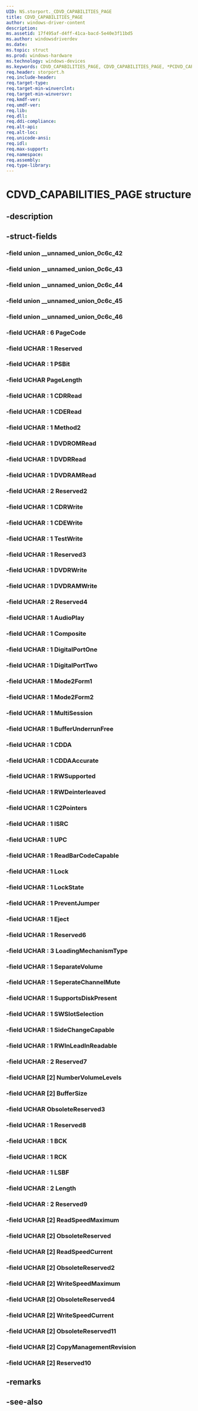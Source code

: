 ```yaml
---
UID: NS.storport._CDVD_CAPABILITIES_PAGE
title: CDVD_CAPABILITIES_PAGE
author: windows-driver-content
description: 
ms.assetid: 17f495af-d4ff-41ca-bacd-5e40e3f11bd5
ms.author: windowsdriverdev
ms.date: 
ms.topic: struct
ms.prod: windows-hardware
ms.technology: windows-devices
ms.keywords: CDVD_CAPABILITIES_PAGE, CDVD_CAPABILITIES_PAGE, *PCDVD_CAPABILITIES_PAGE
req.header: storport.h
req.include-header:
req.target-type:
req.target-min-winverclnt:
req.target-min-winversvr:
req.kmdf-ver:
req.umdf-ver:
req.lib:
req.dll:
req.ddi-compliance:
req.alt-api:
req.alt-loc:
req.unicode-ansi:
req.idl:
req.max-support:
req.namespace:
req.assembly:
req.type-library:
---
```


# CDVD_CAPABILITIES_PAGE structure

## -description



## -struct-fields

### -field union __unnamed_union_0c6c_42			
 	
### -field union __unnamed_union_0c6c_43			
 	
### -field union __unnamed_union_0c6c_44			
 	
### -field union __unnamed_union_0c6c_45			
 	
### -field union __unnamed_union_0c6c_46			
 	
### -field UCHAR  : 6 PageCode			
 	
### -field UCHAR  : 1 Reserved			
 	
### -field UCHAR  : 1 PSBit			
 	
### -field UCHAR PageLength			
 	
### -field UCHAR  : 1 CDRRead			
 	
### -field UCHAR  : 1 CDERead			
 	
### -field UCHAR  : 1 Method2			
 	
### -field UCHAR  : 1 DVDROMRead			
 	
### -field UCHAR  : 1 DVDRRead			
 	
### -field UCHAR  : 1 DVDRAMRead			
 	
### -field UCHAR  : 2 Reserved2			
 	
### -field UCHAR  : 1 CDRWrite			
 	
### -field UCHAR  : 1 CDEWrite			
 	
### -field UCHAR  : 1 TestWrite			
 	
### -field UCHAR  : 1 Reserved3			
 	
### -field UCHAR  : 1 DVDRWrite			
 	
### -field UCHAR  : 1 DVDRAMWrite			
 	
### -field UCHAR  : 2 Reserved4			
 	
### -field UCHAR  : 1 AudioPlay			
 	
### -field UCHAR  : 1 Composite			
 	
### -field UCHAR  : 1 DigitalPortOne			
 	
### -field UCHAR  : 1 DigitalPortTwo			
 	
### -field UCHAR  : 1 Mode2Form1			
 	
### -field UCHAR  : 1 Mode2Form2			
 	
### -field UCHAR  : 1 MultiSession			
 	
### -field UCHAR  : 1 BufferUnderrunFree			
 	
### -field UCHAR  : 1 CDDA			
 	
### -field UCHAR  : 1 CDDAAccurate			
 	
### -field UCHAR  : 1 RWSupported			
 	
### -field UCHAR  : 1 RWDeinterleaved			
 	
### -field UCHAR  : 1 C2Pointers			
 	
### -field UCHAR  : 1 ISRC			
 	
### -field UCHAR  : 1 UPC			
 	
### -field UCHAR  : 1 ReadBarCodeCapable			
 	
### -field UCHAR  : 1 Lock			
 	
### -field UCHAR  : 1 LockState			
 	
### -field UCHAR  : 1 PreventJumper			
 	
### -field UCHAR  : 1 Eject			
 	
### -field UCHAR  : 1 Reserved6			
 	
### -field UCHAR  : 3 LoadingMechanismType			
 	
### -field UCHAR  : 1 SeparateVolume			
 	
### -field UCHAR  : 1 SeperateChannelMute			
 	
### -field UCHAR  : 1 SupportsDiskPresent			
 	
### -field UCHAR  : 1 SWSlotSelection			
 	
### -field UCHAR  : 1 SideChangeCapable			
 	
### -field UCHAR  : 1 RWInLeadInReadable			
 	
### -field UCHAR  : 2 Reserved7			
 	
### -field UCHAR [2] NumberVolumeLevels			
 	
### -field UCHAR [2] BufferSize			
 	
### -field UCHAR ObsoleteReserved3			
 	
### -field UCHAR  : 1 Reserved8			
 	
### -field UCHAR  : 1 BCK			
 	
### -field UCHAR  : 1 RCK			
 	
### -field UCHAR  : 1 LSBF			
 	
### -field UCHAR  : 2 Length			
 	
### -field UCHAR  : 2 Reserved9			
 	
### -field UCHAR [2] ReadSpeedMaximum			
 	
### -field UCHAR [2] ObsoleteReserved			
 	
### -field UCHAR [2] ReadSpeedCurrent			
 	
### -field UCHAR [2] ObsoleteReserved2			
 	
### -field UCHAR [2] WriteSpeedMaximum			
 	
### -field UCHAR [2] ObsoleteReserved4			
 	
### -field UCHAR [2] WriteSpeedCurrent			
 	
### -field UCHAR [2] ObsoleteReserved11			
 	
### -field UCHAR [2] CopyManagementRevision			
 	
### -field UCHAR [2] Reserved10			
 	
## -remarks

## -see-also